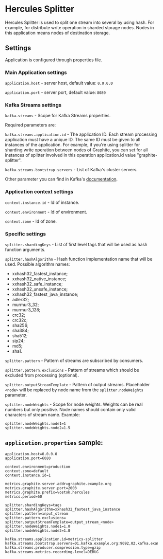 # Hercules Splitter
Hercules Splitter is used to split one stream into several by using hash. For example, for distribute write operation in sharded storage nodes. 
Nodes in this application means nodes of destination storage.

## Settings
Application is configured through properties file.

### Main Application settings
`application.host` - server host, default value: `0.0.0.0`

`application.port` - server port, default value: `8080`

### Kafka Streams settings
`kafka.streams` - Scope for Kafka Streams properties.

Required parameters are:

`kafka.streams.application.id` - The application ID. Each stream processing application must have a unique ID. The same ID must be given to all instances of the application.
For example, if you're using splitter for sharding write operation between nodes of Graphite, you can set for all instances of splitter involved in this 
operation application.id value "graphite-splitter".

`kafka.streams.bootstrap.servers` - List of Kafka's cluster servers. 

Other parameter you can find in Kafka's [documentation](https://kafka.apache.org/10/documentation/streams/developer-guide/config-streams.html).

### Application context settings
`context.instance.id` - Id of instance.

`context.environment` - Id of environment.

`context.zone` - Id of zone.

### Specific settings

`splitter.shardingKeys` - List of first level tags that will be used as hash function arguments. 

`splitter.hashAlgorithm` - Hash function implementation name that will be used. Possible algorithm names:
* xxhash32_fastest_instance;
* xxhash32_native_instance;
* xxhash32_safe_instance;
* xxhash32_unsafe_instance;
* xxhash32_fastest_java_instance;
* adler32;
* murmur3_32;
* murmur3_128;
* crc32;
* crc32c;
* sha256;
* sha384;
* sha512;
* sip24;
* md5;
* sha1.

`splitter.pattern` - Pattern of streams are subscribed by consumers.

`splitter.pattern.exclusions` - Pattern of streams which should be excluded from processing (optional).

`splitter.outputStreamTemplate` - Pattern of output streams. Placeholder `<node>` will be replaced by node name from the `splitter.nodeWeights` parameter. 

`splitter.nodeWeights` - Scope for node weights. Weights can be real numbers but only positive.
Node names should contain only valid characters of stream name. Example:
```properties
splitter.nodeWeights.node1=1
splitter.nodeWeights.node2=1.5
```

## `application.properties` sample:
```properties
application.host=0.0.0.0
application.port=6080

context.environment=production
context.zone=default
context.instance.id=1

metrics.graphite.server.addr=graphite.example.org
metrics.graphite.server.port=2003
metrics.graphite.prefix=vostok.hercules
metrics.period=60

splitter.shardingKeys=tags
splitter.hashAlgorithm=xxhash32_fastest_java_instance
splitter.pattern=input_stream
splitter.pattern.exclusions=
splitter.outputStreamTemplate=output_stream_<node>
splitter.nodeWeights.node1=1.0
splitter.nodeWeights.node2=1.0

kafka.streams.application.id=metrics-splitter
kafka.streams.bootstrap.servers=01.kafka.example.org:9092,02.kafka.example.org:9092,03.kafka.example.org:9092,
kafka.streams.producer.compression.type=gzip
kafka.streams.metrics.recording.level=DEBUG
```
